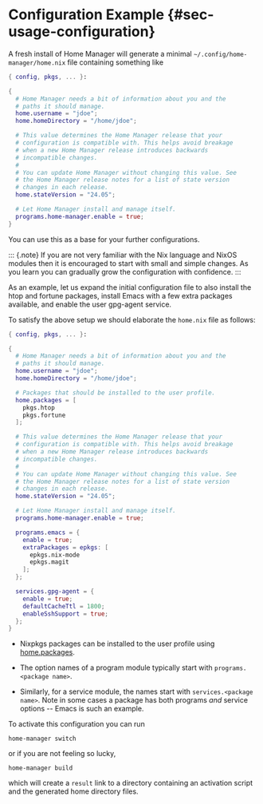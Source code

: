 # Configuration Example {#sec-usage-configuration}

A fresh install of Home Manager will generate a minimal
`~/.config/home-manager/home.nix` file containing something like

``` nix
{ config, pkgs, ... }:

{
  # Home Manager needs a bit of information about you and the
  # paths it should manage.
  home.username = "jdoe";
  home.homeDirectory = "/home/jdoe";

  # This value determines the Home Manager release that your
  # configuration is compatible with. This helps avoid breakage
  # when a new Home Manager release introduces backwards
  # incompatible changes.
  #
  # You can update Home Manager without changing this value. See
  # the Home Manager release notes for a list of state version
  # changes in each release.
  home.stateVersion = "24.05";

  # Let Home Manager install and manage itself.
  programs.home-manager.enable = true;
}
```

You can use this as a base for your further configurations.

::: {.note}
If you are not very familiar with the Nix language and NixOS modules
then it is encouraged to start with small and simple changes. As you
learn you can gradually grow the configuration with confidence.
:::

As an example, let us expand the initial configuration file to also
install the htop and fortune packages, install Emacs with a few extra
packages available, and enable the user gpg-agent service.

To satisfy the above setup we should elaborate the `home.nix` file as
follows:

``` nix
{ config, pkgs, ... }:

{
  # Home Manager needs a bit of information about you and the
  # paths it should manage.
  home.username = "jdoe";
  home.homeDirectory = "/home/jdoe";

  # Packages that should be installed to the user profile.
  home.packages = [
    pkgs.htop
    pkgs.fortune
  ];

  # This value determines the Home Manager release that your
  # configuration is compatible with. This helps avoid breakage
  # when a new Home Manager release introduces backwards
  # incompatible changes.
  #
  # You can update Home Manager without changing this value. See
  # the Home Manager release notes for a list of state version
  # changes in each release.
  home.stateVersion = "24.05";

  # Let Home Manager install and manage itself.
  programs.home-manager.enable = true;

  programs.emacs = {
    enable = true;
    extraPackages = epkgs: [
      epkgs.nix-mode
      epkgs.magit
    ];
  };

  services.gpg-agent = {
    enable = true;
    defaultCacheTtl = 1800;
    enableSshSupport = true;
  };
}
```

-   Nixpkgs packages can be installed to the user profile using
    [home.packages](#opt-home.packages).

-   The option names of a program module typically start with
    `programs.<package name>`.

-   Similarly, for a service module, the names start with
    `services.<package name>`. Note in some cases a package has both
    programs *and* service options -- Emacs is such an example.

To activate this configuration you can run

``` shell
home-manager switch
```

or if you are not feeling so lucky,

``` shell
home-manager build
```

which will create a `result` link to a directory containing an
activation script and the generated home directory files.
